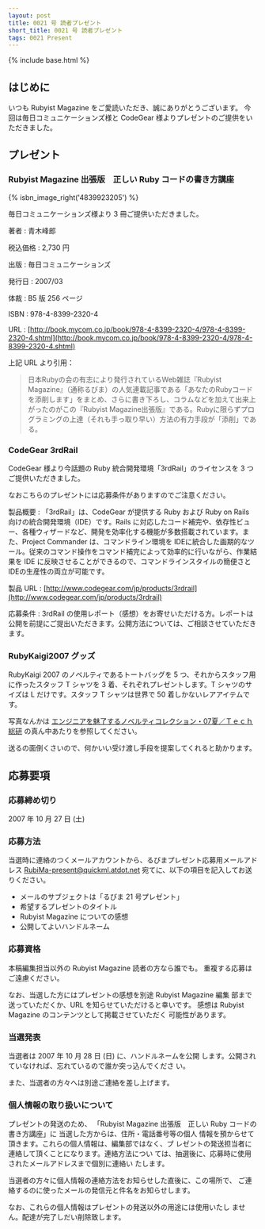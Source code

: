 ```yaml
---
layout: post
title: 0021 号 読者プレゼント
short_title: 0021 号 読者プレゼント
tags: 0021 Present
---
```

{% include base.html %}


## はじめに

いつも Rubyist Magazine をご愛読いただき、誠にありがとうございます。
今回は毎日コミュニケーションズ様と CodeGear 様よりプレゼントのご提供をいただきました。

## プレゼント

### Rubyist Magazine 出張版　正しい Ruby コードの書き方講座
{% isbn_image_right('4839923205') %}

毎日コミュニケーションズ様より 3 冊ご提供いただきました。

著者
:  青木峰郎

税込価格
:  2,730 円

出版
:  毎日コミュニケーションズ

発行日
:  2007/03

体裁
:  B5 版 256 ページ

ISBN
:  978-4-8399-2320-4

URL
:  [http://book.mycom.co.jp/book/978-4-8399-2320-4/978-4-8399-2320-4.shtml](http://book.mycom.co.jp/book/978-4-8399-2320-4/978-4-8399-2320-4.shtml)

上記 URL より引用：

> 日本Rubyの会の有志により発行されているWeb雑誌『Rubyist Magazine』（通称るびま）の人気連載記事である「あなたのRubyコードを添削します」をまとめ、さらに書き下ろし、コラムなどを加えて出来上がったのがこの『Rubyist Magazine出張版』である。Rubyに限らずプログラミングの上達（それも手っ取り早い）方法の有力手段が「添削」である。


### CodeGear 3rdRail

CodeGear 様より今話題の Ruby 統合開発環境「3rdRail」のライセンスを 3 つご提供いただきました。

なおこちらのプレゼントには応募条件がありますのでご注意ください。

製品概要
: 「3rdRail」は、CodeGear が提供する Ruby および Ruby on Rails 向けの統合開発環境（IDE）です。Rails に対応したコード補完や、依存性ビュー、各種ウィザードなど、開発を効率化する機能が多数搭載されています。また、Project Commander は、コマンドライン環境を IDEに統合した画期的なツール。従来のコマンド操作をコマンド補完によって効率的に行いながら、作業結果を IDE に反映させることができるので、コマンドラインスタイルの簡便さとIDEの生産性の両立が可能です。

製品 URL
:  [http://www.codegear.com/jp/products/3rdrail](http://www.codegear.com/jp/products/3rdrail)

応募条件
:  3rdRail の使用レポート（感想）をお寄せいただける方。レポートは公開を前提にご提出いただきます。公開方法については、ご相談させていただきます。

### RubyKaigi2007 グッズ

RubyKaigi 2007 のノベルティであるトートバッグを 5 つ、それからスタッフ用に作ったスタッフ T シャツを 3 着、それぞれプレゼントします。T シャツのサイズは L だけです。スタッフ T シャツは世界で 50 着しかないレアアイテムです。

写真なんかは [エンジニアを魅了するノベルティコレクション・07夏／Ｔｅｃｈ総研](http://rikunabi-next.yahoo.co.jp/tech/docs/ct_s03600.jsp?p=001125) の真ん中あたりを参照してください。

送るの面倒くさいので、何かいい受け渡し手段を提案してくれると助かります。

## 応募要項

### 応募締め切り

2007 年 10 月 27 日 (土)

### 応募方法

当選時に連絡のつくメールアカウントから、るびまプレゼント応募用メールアドレス [RubiMa-present@quickml.atdot.net](mailto:RubiMa-present@quickml.atdot.net) 宛てに、以下の項目を記入してお送りください。

* メールのサブジェクトは「るびま 21 号プレゼント」
* 希望するプレゼントのタイトル
* Rubyist Magazine についての感想
* 公開してよいハンドルネーム


### 応募資格

本稿編集担当以外の Rubyist Magazine 読者の方なら誰でも。
重複する応募はご遠慮ください。

なお、当選した方にはプレゼントの感想を別途 Rubyist Magazine 編集
部まで送っていただくか、URL を知らせていただけると幸いです。
感想は Rubyist Magazine のコンテンツとして掲載させていただく
可能性があります。

### 当選発表

当選者は 2007 年 10 月 28 日 (日) に、ハンドルネームを公開
します。公開されていなければ、忘れているので誰か突っ込んでくださ
い。

また、当選者の方々へは別途ご連絡を差し上げます。

### 個人情報の取り扱いについて

プレゼントの発送のため、
「Rubyist Magazine 出張版　正しい Ruby コードの書き方講座」に
当選した方からは、住所・電話番号等の個人
情報を預からせて頂きます。これらの個人情報は、編集部ではなく、プ
レゼントの発送担当者に連絡して頂くことになります。連絡方法につい
ては、抽選後に、応募時に使用されたメールアドレスまで個別に連絡い
たします。

当選者の方々に個人情報の連絡方法をお知らせした直後に、この場所で、
ご連絡するのに使ったメールの発信元と件名をお知らせします。

なお、これらの個人情報はプレゼントの発送以外の用途には使用いたし
ません。配達が完了しだい削除致します。


